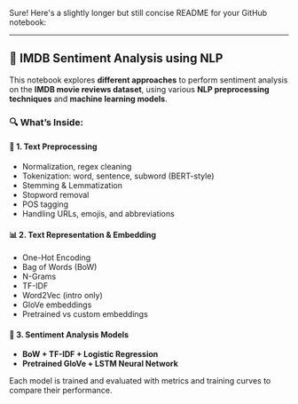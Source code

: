 Sure! Here's a slightly longer but still concise README for your GitHub notebook:

---

## 📘 IMDB Sentiment Analysis using NLP

This notebook explores **different approaches** to perform sentiment analysis on the **IMDB movie reviews dataset**, using various **NLP preprocessing techniques** and **machine learning models**.

### 🔍 What’s Inside:

#### 🧼 1. Text Preprocessing
- Normalization, regex cleaning
- Tokenization: word, sentence, subword (BERT-style)
- Stemming & Lemmatization
- Stopword removal
- POS tagging
- Handling URLs, emojis, and abbreviations

#### 📊 2. Text Representation & Embedding
- One-Hot Encoding  
- Bag of Words (BoW)  
- N-Grams  
- TF-IDF  
- Word2Vec (intro only)  
- GloVe embeddings  
- Pretrained vs custom embeddings  

#### 🧠 3. Sentiment Analysis Models
- **BoW + TF-IDF + Logistic Regression**  
- **Pretrained GloVe + LSTM Neural Network**

Each model is trained and evaluated with metrics and training curves to compare their performance.

